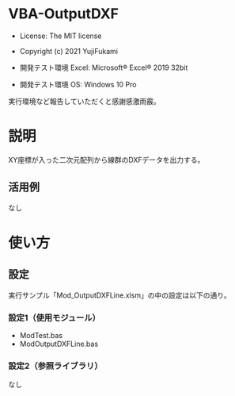 # VBA-OutputDXF
- License: The MIT license

- Copyright (c) 2021 YujiFukami

- 開発テスト環境 Excel: Microsoft® Excel® 2019 32bit 

- 開発テスト環境 OS: Windows 10 Pro

実行環境など報告していただくと感謝感激雨霰。

# 説明
XY座標が入った二次元配列から線群のDXFデータを出力する。

## 活用例
なし

# 使い方

## 設定
実行サンプル「Mod_OutputDXFLine.xlsm」の中の設定は以下の通り。

### 設定1（使用モジュール）

-  ModTest.bas
-  ModOutputDXFLine.bas

### 設定2（参照ライブラリ）
なし

